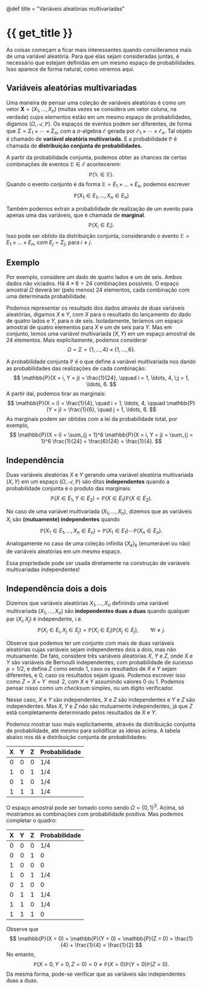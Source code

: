 @def title = "Variáveis aleatórias multivariadas"

# {{ get_title }}

As coisas começam a ficar mais interessantes quando consideramos mais de uma variável aleatória. Para que elas sejam consideradas juntas, é necessário que estejam definidas em um mesmo espaço de probabilidades. Isso aparece de forma natural, como veremos aqui.

## Variáveis aleatórias multivariadas

Uma maneira de pensar uma coleção de variáveis aleatórias é como um vetor $\mathbf{X} = (X_1, \ldots, X_n)$ (muitas vezes se considera um vetor coluna, na verdade) cujos elementos estão em um mesmo espaço de probabilidades, digamos $(\Omega, \mathcal{A}, \mathbb{P})$. Os espaços de eventos podem ser diferentes, de forma que $\Sigma = \Sigma_1 \times \cdots \times \Sigma_n$, com a $\sigma$-algebra $\mathcal{E}$ gerada por $\mathcal{E}_1 \times \cdots \times \mathcal{E}_n$. Tal objeto é chamado de **variável aleatória multivariada.** E a probabilidade $\mathbb{P}$ é chamada de **distribuição conjunta de probabilidades.**

A partir da probabilidade conjunta, podemos obter as chances de certas combinações de eventos $\mathbb{E} \in \mathcal{E}$ acontecerem:
$$
\mathbb{P}(\mathbb{X} \in \mathbb{E}).
$$
Quando o evento conjunto é da forma $\mathbb{E} = E_1 \times \ldots \times E_n$, podemos escrever
$$
\mathbb{P}(X_1 \in E_1, \ldots, X_n \in E_n)
$$

Também podemos extrair a probabilidade de realização de um evento para apenas uma das variáveis, que é chamada de **marginal**.
$$
\mathbb{P}(X_i \in E_i).
$$
Isso pode ser obtido da distribuição conjunta, considerando o evento $\mathbb{E} = E_1 \times \ldots \times E_n$, com $E_j = \Sigma_j$, para $i\neq j$.

## Exemplo

Por exemplo, considere um dado de quatro lados e um de seis. Ambos dados não viciados. Há $4 \times 6 = 24$ combinações possíveis. O espaço amostral $\Omega$ deverá ter (pelo menos) 24 elementos, cada combinação com uma determinada probabilidade.

Podemos representar os resultado dos dados através de duas variáveis aleatórias, digamos $X$ e $Y$, com $X$ para o resultado do lançamento do dado de quatro lados e $Y$, para o de seis. Isoladamente, teríamos um espaço amostral de quatro elementos para $X$ e um de seis para $Y$. Mas em conjunto, temos uma variável multivariada $(X, Y)$ em um espaço amostral de 24 elementos. Mais explicitamente, podemos considerar
$$
\Omega = \Sigma = \{1, \ldots, 4\} \times \{1, \ldots, 6\}.
$$

A probabilidade conjunta $\mathbb{P}$ é o que define a variável multivariada nos dando as probabilidades das realizações de cada combinação:
$$
\mathbb{P}(X = i, Y = j) = \frac{1}{24}, \qquad i = 1, \ldots, 4, \;j = 1, \ldots, 6.
$$
A partir daí, podemos tirar as marginais:
$$
\mathbb{P}(X = i) = \frac{1}{4}, \quad i = 1, \ldots, 4, \qquad \mathbb{P}(Y = j) = \frac{1}{6}, \quad j = 1, \ldots, 6.
$$
As marginais podem ser obtidas com a lei da probabilidade total, por exemplo,
$$
\mathbb{P}(X = i) = \sum_{j = 1}^6 \mathbb{P}(X = i, Y = j) = \sum_{j = 1}^6 \frac{1}{24} = \frac{6}{24} = \frac{1}{4}.
$$

## Independência

Duas variáveis aleatórias $X$ e $Y$ gerando uma variável aleatória multivariada $(X, Y)$ em um espaço $(\Omega, \mathcal{A}, \mathbb{P})$ são ditas **independentes** quando a probabilidade conjunta é o produto das marginais:
$$
\mathbb{P}(X \in E_1, Y \in E_2) = \mathbb{P}(X \in E_1)\mathbb{P}(X \in E_2).
$$

No caso de uma variável multivariada $(X_1, \ldots, X_n)$, dizemos que as variáveis $X_i$ são **(mutuamente) independentes** quando
$$
\mathbb{P}(X_1 \in E_1, \ldots, X_n \in E_n) = \mathbb{P}(X_1 \in E_1)\cdots \mathbb{P}(X_n \in E_n).
$$

Analogamente no caso de uma coleção infinita $\{X_k\}_k$ (enumerável ou não) de variáveis aleatórias em um mesmo espaço.

Essa propriedade pode ser usada diretamente na construção de variáveis multivariadas independentes!

## Independência dois a dois

Dizemos que variáveis aleatórias $X_1, \ldots, X_n$ definindo uma variável multivariada $(X_1, \ldots, X_n)$ são **independentes duas a duas** quando qualquer par $(X_i, X_j)$ é independente, i.e.
$$
\mathbb{P}(X_i \in E_i, X_j \in E_j) = \mathbb{P}(X_i \in E_i)\mathbb{P}(X_j \in E_j), \qquad \forall i \neq j.
$$

Observe que podemos ter um conjunto com mais de duas variáveis aleatórias cujas variáveis sejam independentes dois a dois, mas não mutuamente. De fato, considere três variáveis aleatórias $X$, $Y$ e $Z$, onde $X$ e $Y$ são variáveis de Bernoulli independentes, com probabilidade de sucesso $p = 1/2$, e defina $Z$ como sendo $1$, caso os resultados de $X$ e $Y$ sejam diferentes, e $0$, caso os resultados sejam iguais. Podemos escrever isso como $Z = X + Y \mod 2$, com $X$ e $Y$ assumindo valores $0$ ou $1$. Podemos pensar nisso como um *checksum* simples, ou um dígito verificador.

Nesse caso, $X$ e $Y$ são independentes, $X$ e $Z$ são independentes e $Y$ e $Z$ são independentes. Mas $X, Y$ e $Z$ não são mutuamente independentes, já que $Z$ está completamente determinado pelos resultados de $X$ e $Y$.

Podemos mostrar isso mais explicitamente, através da distribuição conjunta de probabilidade, até mesmo para solidificar as ideias acima. A tabela abaixo nos dá a distribuição conjunta de probabilidades:

|  X  |  Y  |  Z  | Probabilidade |
|:---:|:---:|:---:|:--------------|
|  0  |  0  |  0  |      1/4      |
|  1  |  0  |  1  |      1/4      |
|  0  |  1  |  0  |      1/4      |
|  1  |  1  |  1  |      1/4      |

O espaço amostral pode ser tomado como sendo $\Omega = \{0, 1\}^3$. Acima, só mostramos as combinações com probabilidade positiva. Mas podemos completar o quadro:

|  X  |  Y  |  Z  | Probabilidade |
|:---:|:---:|:---:|:--------------|
|  0  |  0  |  0  |      1/4      |
|  0  |  0  |  1  |       0       |
|  1  |  0  |  0  |       0       |
|  1  |  0  |  1  |      1/4      |
|  0  |  1  |  0  |       0       |
|  0  |  1  |  1  |      1/4      |
|  1  |  1  |  0  |      1/4      |
|  1  |  1  |  1  |       0       |

Observe que
$$
\mathbb{P}(X = 0) = \mathbb{P}(Y = 0) = \mathbb{P}(Z = 0) = \frac{1}{4} + \frac{1}{4} = \frac{1}{2}
$$
No entanto,
$$
\mathbb{P}(X = 0, Y = 0, Z = 0) = 0 \neq \mathbb{P}(X = 0)\mathbb{P}(Y = 0)\mathbb{P}(Z = 0).
$$
Da mesma forma, pode-se verificar que as variáveis são independentes duas a duas.
